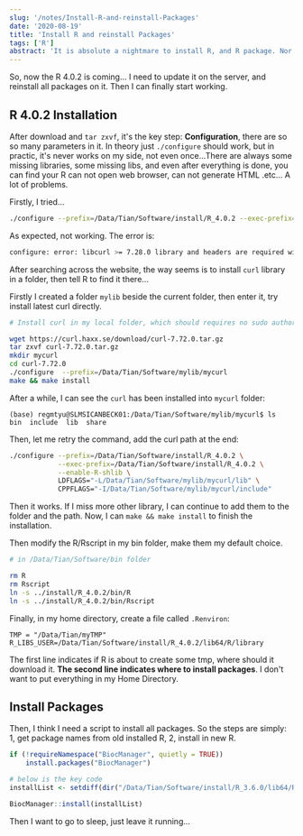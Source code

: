 ```yaml
---
slug: '/notes/Install-R-and-reinstall-Packages'
date: '2020-08-19'
title: 'Install R and reinstall Packages'
tags: ['R']
abstract: 'It is absolute a nightmare to install R, and R package. Nor to say in this world there are some packages as horrible as my ChAMP... Every year basically I need to install a newer version R, and reinstall packages...'
---
```


So, now the R 4.0.2 is coming... I need to update it on the server, and reinstall all packages on it. Then I can finally start working.

## R 4.0.2 Installation

After download and `tar zxvf`, it's the key step: **Configuration**, there are so so many parameters in it. In theory just `./configure` should work, but in practic, it's never works on my side, not even once...There are always some missing libraries, some missing libs, and even after everything is done, you can find your R can not open web browser, can not generate HTML .etc... A lot of problems.

Firstly, I tried...

```bash
./configure --prefix=/Data/Tian/Software/install/R_4.0.2 --exec-prefix=/Data/Tian/Software/install/R_4.0.2 --enable-R-shlib
```

As expected, not working. The error is:
```bash
configure: error: libcurl >= 7.28.0 library and headers are required with support for https
```

After searching across the website, the way seems is to install `curl` library in a folder, then tell R to find it there...

Firstly I created a folder `mylib` beside the current folder, then enter it, try install latest curl directly.

```bash
# Install curl in my local folder, which should requires no sudo authority

wget https://curl.haxx.se/download/curl-7.72.0.tar.gz
tar zxvf curl-7.72.0.tar.gz
mkdir mycurl
cd curl-7.72.0
./configure  --prefix=/Data/Tian/Software/mylib/mycurl
make && make install
```

After a while, I can see the `curl` has been installed into `mycurl` folder:
```
(base) regmtyu@SLMSICANBECK01:/Data/Tian/Software/mylib/mycurl$ ls
bin  include  lib  share
```

Then, let me retry the command, add the curl path at the end:

```bash
./configure --prefix=/Data/Tian/Software/install/R_4.0.2 \
            --exec-prefix=/Data/Tian/Software/install/R_4.0.2 \
            --enable-R-shlib \
            LDFLAGS="-L/Data/Tian/Software/mylib/mycurl/lib" \
            CPPFLAGS="-I/Data/Tian/Software/mylib/mycurl/include"
```

Then it works. If I miss more other library, I can continue to add them to the folder and the path. Now, I can `make && make install` to finish the installation.

Then modify the R/Rscript in my bin folder, make them my default choice.
```bash
# in /Data/Tian/Software/bin folder

rm R
rm Rscript
ln -s ../install/R_4.0.2/bin/R
ln -s ../install/R_4.0.2/bin/Rscript
```

Finally, in my home directory, create a file called `.Renviron`:
```
TMP = "/Data/Tian/myTMP"
R_LIBS_USER=/Data/Tian/Software/install/R_4.0.2/lib64/R/library
```

The first line indicates if R is about to create some tmp, where should it download it. **The second line indicates where to install packages**. I don't want to put everything in my Home Directory.

## Install Packages

Then, I think I need a script to install all packages. So the steps are simply: 1, get package names from old installed R, 2, install in new R.

```R
if (!requireNamespace("BiocManager", quietly = TRUE))
    install.packages("BiocManager")

# below is the key code
installList <- setdiff(dir("/Data/Tian/Software/install/R_3.6.0/lib64/R/library"), dir("/Data/Tian/Software/install/R_4.0.2//lib64/R/library"))

BiocManager::install(installList)
```

Then I want to go to sleep, just leave it running...